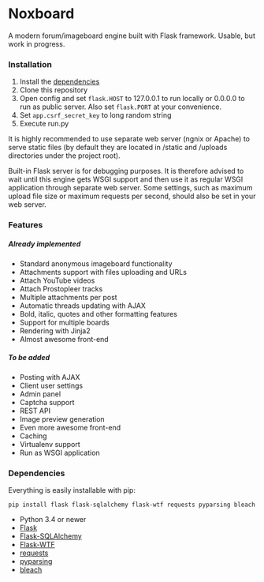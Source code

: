 # Noxboard

A modern forum/imageboard engine built with Flask framework. Usable, but work in progress.

### Installation
1. Install the [dependencies](###Dependencies)
2. Clone this repository
3. Open config and set ```flask.HOST``` to 127.0.0.1  to run locally or 0.0.0.0 to run as public server. Also set ```flask.PORT``` at your convenience.
4. Set ```app.csrf_secret_key``` to long random string
5. Execute run.py

It is highly recommended to use separate web server (ngnix or Apache) to serve static files (by default they are located in /static and /uploads directories under the project root). 

Built-in Flask server is for debugging purposes. It is therefore advised to wait until this engine gets WSGI support and then use it as regular WSGI application through separate web server. Some settings, such as maximum upload file size or maximum requests per second, should also be set in your web server.

### Features
##### Already implemented
- Standard anonymous imageboard functionality
- Attachments support with files uploading and URLs
- Attach YouTube videos
- Attach Prostopleer tracks
- Multiple attachments per post
- Automatic threads updating with AJAX
- Bold, italic, quotes and other formatting features
- Support for multiple boards
- Rendering with Jinja2
- Almost awesome front-end

##### To be added
- Posting with AJAX
- Client user settings
- Admin panel
- Captcha support
- REST API
- Image preview generation
- Even more awesome front-end
- Caching
- Virtualenv support
- Run as WSGI application

### Dependencies
Everything is easily installable with pip:
```
pip install flask flask-sqlalchemy flask-wtf requests pyparsing bleach
```
- Python 3.4 or newer
- [Flask](http://github.com/mitsuhiko/flask)
- [Flask-SQLAlchemy](http://github.com/mitsuhiko/flask-sqlalchemy)
- [Flask-WTF](http://github.com/lepture/flask-wtf)
- [requests](https://github.com/kennethreitz/requests)
- [pyparsing](http://pyparsing.wikispaces.com/)
- [bleach](https://github.com/jsocol/bleach)
